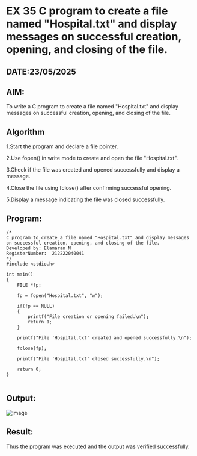 # EX 35 C program to create a file named "Hospital.txt" and display messages on successful creation, opening, and closing of the file.
## DATE:23/05/2025
## AIM:
To write a C program to create a file named "Hospital.txt" and display messages on successful creation, opening, and closing of the file.

## Algorithm
1.Start the program and declare a file pointer.

2.Use fopen() in write mode to create and open the file "Hospital.txt".

3.Check if the file was created and opened successfully and display a message.

4.Close the file using fclose() after confirming successful opening.

5.Display a message indicating the file was closed successfully. 

## Program:
```
/*
C program to create a file named "Hospital.txt" and display messages on successful creation, opening, and closing of the file.
Developed by: Elamaran N
RegisterNumber:  212222040041
*/
#include <stdio.h>

int main()
{
    FILE *fp;

    fp = fopen("Hospital.txt", "w");

    if(fp == NULL)
    {
        printf("File creation or opening failed.\n");
        return 1;
    }

    printf("File 'Hospital.txt' created and opened successfully.\n");

    fclose(fp);

    printf("File 'Hospital.txt' closed successfully.\n");

    return 0;
}


```

## Output:

![image](https://github.com/user-attachments/assets/203da4b4-ba2b-4776-9804-8bf72ffe9524)


## Result:
Thus the program was executed and the output was verified successfully.
